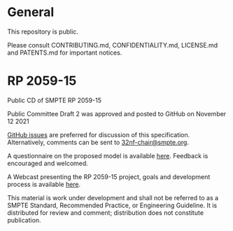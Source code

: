 # General
This repository is public.

Please consult CONTRIBUTING.md, CONFIDENTIALITY.md, LICENSE.md and PATENTS.md for important notices.

# RP 2059-15
Public CD of SMPTE RP 2059-15

Public Committee Draft 2 was approved and posted to GitHub on November 12 2021

[GitHub issues](https://github.com/SMPTE/rp2059-15/issues) are preferred for discussion of this specification. Alternatively, comments can be sent to 32nf-chair@smpte.org.

A questionnaire on the proposed model is available [here](https://www.surveymonkey.com/r/29GGT87). Feedback is encouraged and welcomed.

A Webcast presenting the RP 2059-15 project, goals and development process is available [here](https://www.smpte.org/webcast/rp-2059-15-unify-monitoring-smpte-st-2059-2-ptp-network-devices).

This material is work under development and shall not be referred to as a SMPTE Standard, Recommended Practice, or Engineering Guideline. It is distributed for review and comment; distribution does not constitute publication.
